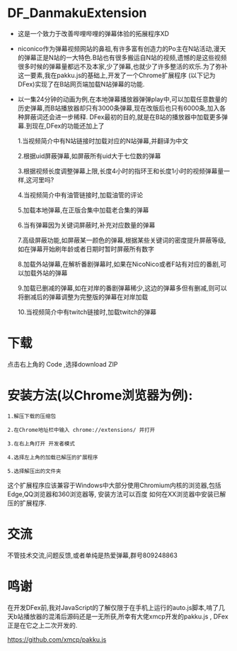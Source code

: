 # DF_DanmakuExtension
- 这是一个致力于改善哔哩哔哩的弹幕体验的拓展程序XD
- niconico作为弹幕视频网站的鼻祖,有许多富有创造力的Po主在N站活动,漫天的弹幕正是N站的一大特色.B站也有很多搬运自N站的视频,遗憾的是这些视频很多时候的弹幕量都远不及本家,少了弹幕,也就少了许多整活的欢乐.为了弥补这一要素,我在pakku.js的基础上,开发了一个Chrome扩展程序 (以下记为DFex)实现了在B站网页端加载N站弹幕的功能.
- 以一集24分钟的动画为例,在本地弹幕播放器弹弹play中,可以加载任意数量的历史弹幕,而B站播放器却只有3000条弹幕,现在改版后也只有6000条,加入各种屏蔽词还会进一步稀释. DFex最初的目的,就是在B站的播放器中加载更多弹幕.到现在,DFex的功能还加上了

  1.当视频简介中有N站链接时加载对应的N站弹幕,并翻译为中文

  2.根据uid屏蔽弹幕,如屏蔽所有uid大于七位数的弹幕

  3.根据视频长度调整弹幕上限,长度4小时的指环王和长度1小时的视频弹幕量一样,这河里吗?

  4.当视频简介中有油管链接时,加载油管的评论

  5.加载本地弹幕,在正版合集中加载老合集的弹幕

  6.当有弹幕因为关键词屏蔽时,补充对应数量的弹幕

  7.高级屏蔽功能,如屏蔽某一颜色的弹幕,根据某些关键词的密度提升屏蔽等级,如在弹幕开始刷年龄或者日期时暂时屏蔽所有数字
  
  8.加载外站弹幕,在解析番剧弹幕时,如果在NicoNico或者F站有对应的番剧,可以加载外站的弹幕
  
  9.加载已删减的弹幕,如在对岸的番剧弹幕稀少,这边的弹幕多但有删减,则可以将删减后的弹幕调整为完整版的弹幕在对岸加载
  
  10.当视频简介中有twitch链接时,加载twitch的弹幕

# 下载
点击右上角的 Code ,选择download ZIP

# 安装方法(以Chrome浏览器为例):
    
    1.解压下载的压缩包

    2.在Chrome地址栏中输入 chrome://extensions/ 并打开

    3.在右上角打开 开发者模式

    4.选择左上角的加载已解压的扩展程序

    5.选择解压出的文件夹

这个扩展程序应该兼容于Windows中大部分使用Chromium内核的浏览器,包括Edge,QQ浏览器和360浏览器等,
安装方法可以百度 如何在XX浏览器中安装已解压的扩展程序.

# 交流
不管技术交流,问题反馈,或者单纯是热爱弹幕,群号809248863

# 鸣谢
在开发DFex前,我对JavaScript的了解仅限于在手机上运行的auto.js脚本,啃了几天b站播放器的混淆后源码还是一无所获,所幸有大佬xmcp开发的pakku.js ,  DFex正是在它之上二次开发的.

  ​https://github.com/xmcp/pakku.js



    
